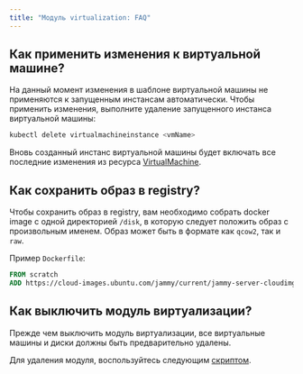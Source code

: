 ```yaml
---
title: "Модуль virtualization: FAQ"
---
```


## Как применить изменения к виртуальной машине?

На данный момент изменения в шаблоне виртуальной машины не применяются к запущенным инстансам автоматически.
Чтобы применить изменения, выполните удаление запущенного инстанса виртуальной машины:

```bash
kubectl delete virtualmachineinstance <vmName>
```

Вновь созданный инстанс виртуальной машины будет включать все последние изменения из ресурса [VirtualMachine](cr.html#virtualmachine).

## Как сохранить образ в registry?

Чтобы сохранить образ в registry, вам необходимо собрать docker image с одной директорией `/disk`, в которую следует положить образ с произвольным именем.
Образ может быть в формате как `qcow2`, так и `raw`.

Пример `Dockerfile`:

```Dockerfile
FROM scratch
ADD https://cloud-images.ubuntu.com/jammy/current/jammy-server-cloudimg-amd64.img /disk/jammy-server-cloudimg-amd64.img
```

## Как выключить модуль виртуализации?

Прежде чем выключить модуль виртуализации, все виртуальные машины и диски должны быть предварительно удалены.

Для удаления модуля, воспользуйтесь следующим [скриптом](https://github.com/deckhouse/deckhouse/blob/main/modules/490-virtualization/hack/remove-module.sh).
